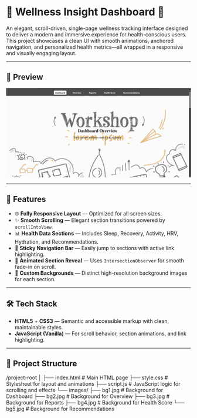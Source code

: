 # 🧠 Wellness Insight Dashboard 🌿

An elegant, scroll-driven, single-page wellness tracking interface designed to deliver a modern and immersive experience for health-conscious users. This project showcases a clean UI with smooth animations, anchored navigation, and personalized health metrics—all wrapped in a responsive and visually engaging layout.

---

## 📸 Preview
![Alt text](images/Preview.png)


---

## 🚀 Features

- 🌐 **Fully Responsive Layout** — Optimized for all screen sizes.
- ✨ **Smooth Scrolling** — Elegant section transitions powered by `scrollIntoView`.
- 📊 **Health Data Sections** — Includes Sleep, Recovery, Activity, HRV, Hydration, and Recommendations.
- 🔗 **Sticky Navigation Bar** — Easily jump to sections with active link highlighting.
- 🎯 **Animated Section Reveal** — Uses `IntersectionObserver` for smooth fade-in on scroll.
- 🎨 **Custom Backgrounds** — Distinct high-resolution background images for each section.

---

## 🛠️ Tech Stack

- **HTML5** + **CSS3** — Semantic and accessible markup with clean, maintainable styles.
- **JavaScript (Vanilla)** — For scroll behavior, section animations, and link highlighting.

---

## 📁 Project Structure

/project-root
│
├── index.html # Main HTML page
├── style.css # Stylesheet for layout and animations
├── script.js # JavaScript logic for scrolling and effects
└── images/
├── bg1.jpg # Background for Dashboard
├── bg2.jpg # Background for Overview
├── bg3.jpg # Background for Reports
├── bg4.jpg # Background for Health Score
└── bg5.jpg # Background for Recommendations





